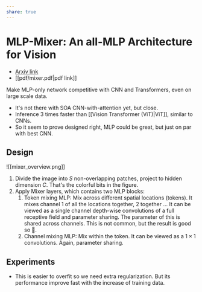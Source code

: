 ```yaml
---
share: true
---
```

# MLP-Mixer: An all-MLP Architecture for Vision
- [Arxiv link](https://arxiv.org/abs/2105.01601)
- [[pdf/mixer.pdf|pdf link]]

Make MLP-only network competitive with CNN and Transformers, even on large scale data.
- It's not there with SOA CNN-with-attention yet, but close.
- Inference 3 times faster than [[Vision Transformer (ViT)|ViT]], similar to CNNs.
- So it seem to prove designed right, MLP could be great, but just on par with best CNN.
## Design

![[mixer_overview.png]]

1. Divide the image into $S$ non-overlapping patches, project to hidden dimension $C$. That's the colorful bits in the figure.
2. Apply Mixer layers, which contains two MLP blocks:
	1. Token mixing MLP: Mix across different spatial locations (tokens). It mixes channel 1 of all the locations together, 2 together ... It can be viewed as a single channel depth-wise convolutions of a full receptive field and parameter sharing. The parameter of this is shared across channels. This is not common, but the result is good so 🤷.
	2. Channel mixing MLP: Mix within the token. It can be viewed as a $1\times1$  convolutions. Again, parameter sharing.
## Experiments
- This is easier to overfit so we need extra regularization. But its performance improve fast with the increase of training data.